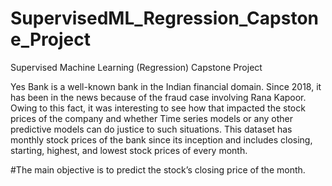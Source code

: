 # SupervisedML_Regression_Capstone_Project
Supervised Machine Learning (Regression) Capstone Project


Yes Bank is a well-known bank in the Indian financial domain. Since 2018, it has been in the news because of the fraud case involving Rana Kapoor. Owing to this fact, it was interesting to see how that impacted the stock prices of the company and whether Time series models or any other predictive models can do justice to such situations.
This dataset has monthly stock prices of the bank since its inception and includes closing, starting, highest, and lowest stock prices of every month.

#The main objective is to predict the stock’s closing price of the month.
